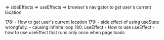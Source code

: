 => sideEffects
=> useEffects
=> browser's navigator to get user's current location

178:
    - How to get user's current location
179: 
    - side effect of using useState wrongfully.
    - causing infinite loop
180: useEffect
    - How to use useEffect
    - how to use useEffect that runs only once when page loads
